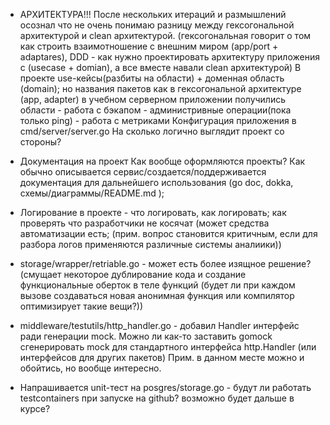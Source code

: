 - АРХИТЕКТУРА!!! 
    После нескольких итераций и размышлений осознал что не очень понимаю разницу между гексогональной архитектурой и clean архитектурой.
    (гексогональная говорит о том как строить взаимотношение с внешним миром (app/port + adaptares), DDD - как нужно проектировать архитектуру приложения с (usecase + domian), а все вместе навали clean архитектурой)
    В проекте use-кейсы(разбиты на области) + доменная область (domain); но названия пакетов как в гексогональной архитектуре (app, adapter)
    в учебном серверном приложении получилиcь области
         - работа с бэкапом
         - администривные операции(пока только ping)
         - работа с метриками
    Конфигурация приложения в cmd/server/server.go
    На сколько логично выглядит проект со стороны? 

- Документация на проект
    Как вообще оформляются проекты?
    Как обычно описывается сервис/создается/поддерживается документация для дальнейшего использования (go doc, dokka, схемы/диаграммы/README.md );

- Логирование в проекте - что логировать, как логировать; как проверять что разработчики не косячат (может средства автоматизации есть; (прим. вопрос становится критичным, если для разбора логов применяются различные системы аналиики))

- storage/wrapper/retriable.go - может есть более изящное решение? 
  (смущает некоторое дублирование кода и создание функциональные оберток в теле функций (будет ли при каждом вызове создаваться новая анонимная функция или компилятор оптимизирует такие вещи?))

- middleware/testutils/http_handler.go - добавил Handler интерфейс ради генерации mock. Можно ли как-то заставить gomock сгенерировать mock для стандартного интерфейса http.Handler (или интерфейсов для других пакетов)
  Прим. в данном месте можно и обойтись, но вообще интересно.

- Напрашивается unit-тест на posgres/storage.go - будут ли работать testcontainers при запуске на github? возможно будет дальше в курсе?


